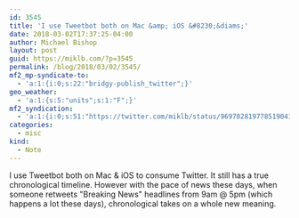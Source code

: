 ```yaml
---
id: 3545
title: 'I use Tweetbot both on Mac &amp; iOS &#8230;&diams;'
date: 2018-03-02T17:37:25-04:00
author: Michael Bishop
layout: post
guid: https://miklb.com/?p=3545
permalink: /blog/2018/03/02/3545/
mf2_mp-syndicate-to:
  - 'a:1:{i:0;s:22:"bridgy-publish_twitter";}'
geo_weather:
  - 'a:1:{s:5:"units";s:1:"F";}'
mf2_syndication:
  - 'a:1:{i:0;s:51:"https://twitter.com/miklb/status/969702819778519041";}'
categories:
  - misc
kind:
  - Note
---
```

I use Tweetbot both on Mac & iOS to consume Twitter. It still has a true chronological timeline. However with the pace of news these days, when someone retweets "Breaking News" headlines from 9am @ 5pm (which happens a lot these days), chronological takes on a whole new meaning.